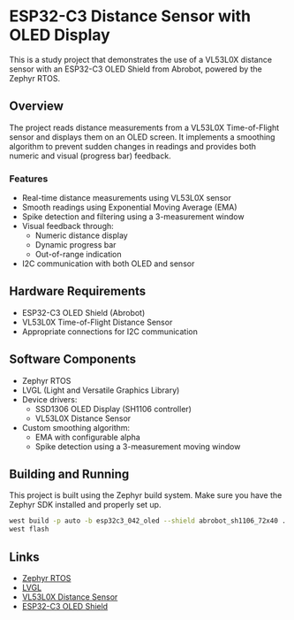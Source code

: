 # ESP32-C3 Distance Sensor with OLED Display

This is a study project that demonstrates the use of a VL53L0X distance sensor with an ESP32-C3 OLED Shield from Abrobot, powered by the Zephyr RTOS.

## Overview

The project reads distance measurements from a VL53L0X Time-of-Flight sensor and displays them on an OLED screen. It implements a smoothing algorithm to prevent sudden changes in readings and provides both numeric and visual (progress bar) feedback.

### Features

- Real-time distance measurements using VL53L0X sensor
- Smooth readings using Exponential Moving Average (EMA)
- Spike detection and filtering using a 3-measurement window
- Visual feedback through:
  - Numeric distance display
  - Dynamic progress bar
  - Out-of-range indication
- I2C communication with both OLED and sensor

## Hardware Requirements

- ESP32-C3 OLED Shield (Abrobot)
- VL53L0X Time-of-Flight Distance Sensor
- Appropriate connections for I2C communication

## Software Components

- Zephyr RTOS
- LVGL (Light and Versatile Graphics Library)
- Device drivers:
  - SSD1306 OLED Display (SH1106 controller)
  - VL53L0X Distance Sensor
- Custom smoothing algorithm:
  - EMA with configurable alpha
  - Spike detection using a 3-measurement moving window

## Building and Running

This project is built using the Zephyr build system. Make sure you have the Zephyr SDK installed and properly set up.

```bash
west build -p auto -b esp32c3_042_oled --shield abrobot_sh1106_72x40 ../path/this_project
west flash
```

## Links

- [Zephyr RTOS](https://www.zephyrproject.org/)
- [LVGL](https://lvgl.io/)
- [VL53L0X Distance Sensor](https://www.st.com/en/imaging-and-photonics-solutions/vl53l0x.html)
- [ESP32-C3 OLED Shield](https://docs.zephyrproject.org/latest/boards/shields/abrobot_esp32c3_oled/doc/index.html)
